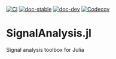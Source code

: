 [![CI](https://github.com/org-arl/SignalAnalysis.jl/workflows/CI/badge.svg)](https://github.com/org-arl/SignalAnalysis.jl/actions)
[![doc-stable](https://img.shields.io/badge/docs-stable-blue.svg)](https://org-arl.github.io/SignalAnalysis.jl/stable)
[![doc-dev](https://img.shields.io/badge/docs-dev-blue.svg)](https://org-arl.github.io/SignalAnalysis.jl/dev)
[![Codecov](https://codecov.io/gh/org-arl/SignalAnalysis.jl/branch/master/graph/badge.svg)](https://codecov.io/gh/org-arl/SignalAnalysis.jl)

# SignalAnalysis.jl
Signal analysis toolbox for Julia
